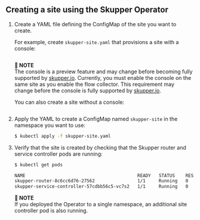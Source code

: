 ## Creating a site using the Skupper Operator

1. Create a YAML file defining the ConfigMap of the site you want to create.

   For example, create `skupper-site.yaml` that provisions a site with a console:

   ```yaml

   ```

   **📌 NOTE**\
   The console is a preview feature and may change before becoming fully supported by [skupper.io](https://skupper.io).
   Currently, you must enable the console on the same site as you enable the flow collector. This requirement may change before the console is fully supported by [skupper.io](https://skupper.io).

   You can also create a site without a console:

   ```yaml
   ```
2. Apply the YAML to create a ConfigMap named `skupper-site` in the namespace you want to use:

   ```bash
   $ kubectl apply -f skupper-site.yaml
   ```
3. Verify that the site is created by checking that the Skupper router and service controller pods are running:

   ```bash
   $ kubectl get pods

   NAME                                          READY   STATUS    RESTARTS   AGE
   skupper-router-8c6cc6d76-27562                1/1     Running   0          40s
   skupper-service-controller-57cdbb56c5-vc7s2   1/1     Running   0          34s
   ```

   **📌 NOTE**\
   If you deployed the Operator to a single namespace, an additional site controller pod is also running.
